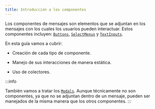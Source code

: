 ```yaml
---
title: Introducción a los componentes
---
```


Los componentes de mensajes son elementos que se adjuntan en los mensajes con los cuales los usuarios pueden interactuar. Estos componentes incluyen: [`Buttons`](/api/classes/button), [`SelectMenus`](/api/classes/selectmenu) y [`TextInputs`](/api/classes/textinput).

En esta guía vamos a cubrir:

* Creación de cada tipo de componente.

* Manejo de sus interacciones de manera estática.

* Uso de colectores.

:::info

También vamos a tratar los [`Modals`](/api/classes/modal). Aunque técnicamente no son componentes, ya que no se adjuntan dentro de un mensaje, pueden ser manejados de la misma manera que los otros componentes.
:::